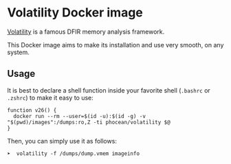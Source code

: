 # Volatility Docker image

[Volatility](https://github.com/volatilityfoundation/volatility) is a famous DFIR memory analysis framework.

This Docker image aims to make its installation and use very smooth, on any system.

## Usage

It is best to declare a shell function inside your favorite shell (`.bashrc` or `.zshrc`) to make it easy to use:

```
function v26() {
  docker run --rm --user=$(id -u):$(id -g) -v "$(pwd)/images":/dumps:ro,Z -ti phocean/volatility $@
}
```

Then, you can simply use it as follows:

```
➤  volatility -f /dumps/dump.vmem imageinfo
```



